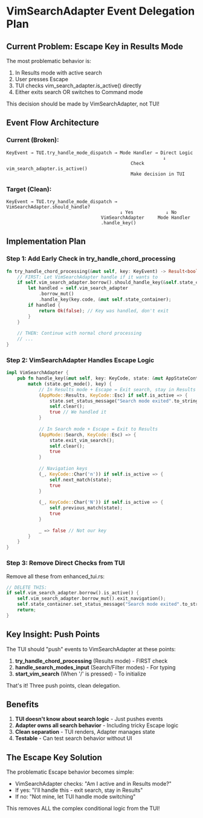 # VimSearchAdapter Event Delegation Plan

## Current Problem: Escape Key in Results Mode

The most problematic behavior is:
1. In Results mode with active search
2. User presses Escape
3. TUI checks vim_search_adapter.is_active() directly
4. Either exits search OR switches to Command mode

This decision should be made by VimSearchAdapter, not TUI!

## Event Flow Architecture

### Current (Broken):
```
KeyEvent → TUI.try_handle_mode_dispatch → Mode Handler → Direct Logic
                                                          ↓
                                              Check vim_search_adapter.is_active()
                                              Make decision in TUI
```

### Target (Clean):
```
KeyEvent → TUI.try_handle_mode_dispatch → VimSearchAdapter.should_handle?
                                          ↓ Yes            ↓ No
                                   VimSearchAdapter     Mode Handler
                                   .handle_key()
```

## Implementation Plan

### Step 1: Add Early Check in try_handle_chord_processing
```rust
fn try_handle_chord_processing(&mut self, key: KeyEvent) -> Result<bool> {
    // FIRST: Let VimSearchAdapter handle if it wants to
    if self.vim_search_adapter.borrow().should_handle_key(&self.state_container) {
        let handled = self.vim_search_adapter
            .borrow_mut()
            .handle_key(key.code, &mut self.state_container);
        if handled {
            return Ok(false); // Key was handled, don't exit
        }
    }
    
    // THEN: Continue with normal chord processing
    // ...
}
```

### Step 2: VimSearchAdapter Handles Escape Logic
```rust
impl VimSearchAdapter {
    pub fn handle_key(&mut self, key: KeyCode, state: &mut AppStateContainer) -> bool {
        match (state.get_mode(), key) {
            // In Results mode + Escape = Exit search, stay in Results
            (AppMode::Results, KeyCode::Esc) if self.is_active => {
                state.set_status_message("Search mode exited".to_string());
                self.clear();
                true // We handled it
            }
            
            // In Search mode + Escape = Exit to Results
            (AppMode::Search, KeyCode::Esc) => {
                state.exit_vim_search();
                self.clear();
                true
            }
            
            // Navigation keys
            (_, KeyCode::Char('n')) if self.is_active => {
                self.next_match(state);
                true
            }
            
            (_, KeyCode::Char('N')) if self.is_active => {
                self.previous_match(state);
                true
            }
            
            _ => false // Not our key
        }
    }
}
```

### Step 3: Remove Direct Checks from TUI
Remove all these from enhanced_tui.rs:
```rust
// DELETE THIS:
if self.vim_search_adapter.borrow().is_active() {
    self.vim_search_adapter.borrow_mut().exit_navigation();
    self.state_container.set_status_message("Search mode exited".to_string());
    return;
}
```

## Key Insight: Push Points

The TUI should "push" events to VimSearchAdapter at these points:

1. **try_handle_chord_processing** (Results mode) - FIRST check
2. **handle_search_modes_input** (Search/Filter modes) - For typing
3. **start_vim_search** (When '/' is pressed) - To initialize

That's it! Three push points, clean delegation.

## Benefits

1. **TUI doesn't know about search logic** - Just pushes events
2. **Adapter owns all search behavior** - Including tricky Escape logic
3. **Clean separation** - TUI renders, Adapter manages state
4. **Testable** - Can test search behavior without UI

## The Escape Key Solution

The problematic Escape behavior becomes simple:
- VimSearchAdapter checks: "Am I active and in Results mode?"
- If yes: "I'll handle this - exit search, stay in Results"
- If no: "Not mine, let TUI handle mode switching"

This removes ALL the complex conditional logic from the TUI!